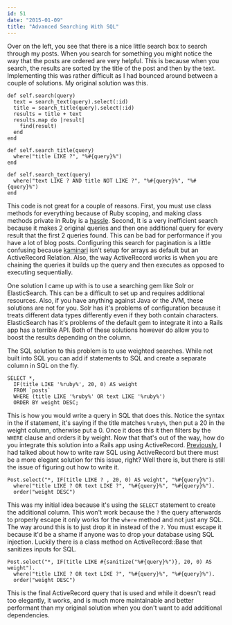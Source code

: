 ```yaml
---
id: 51
date: "2015-01-09"
title: "Advanced Searching With SQL"
---
```

Over on the left, you see that there is a nice little search box to search through my posts. When you search for something you might notice the way that the posts are ordered are very helpful. This is because when you search, the results are sorted by the title of the post and then by the text. Implementing this was rather difficult as I had bounced around between a couple of solutions. My original solution was this.

  

    def self.search(query)
      text = search_text(query).select(:id)
      title = search_title(query).select(:id)
      results = title + text
      results.map do |result|
        find(result)
      end
    end

    def self.search_title(query)
      where("title LIKE ?", "%#{query}%")
    end

    def self.search_text(query)
      where("text LIKE ? AND title NOT LIKE ?", "%#{query}%", "%#{query}%")
    end

This code is not great for a couple of reasons. First, you must use class methods for everything because of Ruby scoping, and making class methods private in Ruby is a [hassle](http://blog.roberteshleman.com/2014/08/22/private-class-methods-in-ruby/). Second, It is a very inefficient search because it makes 2 original queries and then one additional query for every result that the first 2 queries found. This can be bad for performance if you have a lot of blog posts. Configuring this search for pagination is a little confusing because [kaminari](https://github.com/amatsuda/kaminari) isn't setup for arrays as default but an ActiveRecord Relation. Also, the way ActiveRecord works is when you are chaining the queries it builds up the query and then executes as opposed to executing sequentially.

One solution I came up with is to use a searching gem like Solr or ElasticSearch. This can be a difficult to set up and requires additional resources. Also, if you have anything against Java or the JVM, these solutions are not for you. Solr has it's problems of configuration because it treats different data types differently even if they both contain characters. ElasticSearch has it's problems of the default gem to integrate it into a Rails app has a terrible API. Both of these solutions however do allow you to boost the results depending on the column.

The SQL solution to this problem is to use weighted searches. While not built into SQL you can add if statements to SQL and create a separate column in SQL on the fly.

    SELECT *,
      IF(title LIKE '%ruby%', 20, 0) AS weight
      FROM `posts`
      WHERE (title LIKE '%ruby%' OR text LIKE '%ruby%')
      ORDER BY weight DESC;

This is how you would write a query in SQL that does this. Notice the syntax in the if statement, it's saying if the title matches `%ruby%`, then put a 20 in the weight column, otherwise put a 0. Once it does this it then filters by the `WHERE` clause and orders it by weight. Now that that's out of the way, how do you integrate this solution into a Rails app using ActiveRecord. [Previously](http://www.charliemassry.com/posts/41-raw-sql-on-rails), I had talked about how to write raw SQL using ActiveRecord but there must be a more elegant solution for this issue, right? Well there is, but there is still the issue of figuring out how to write it.

    Post.select("*, IF(title LIKE ? , 20, 0) AS weight", "%#{query}%").
      where("title LIKE ? OR text LIKE ?", "%#{query}%", "%#{query}%").
      order("weight DESC")

This was my initial idea because it's using the `SELECT` statement to create the additional column. This won't work because the `?` the query afterwards to properly escape it only works for the `where` method and not just any SQL. The way around this is to just drop it in instead of the `?`. You must escape it because it'd be a shame if anyone was to drop your database using SQL injection. Luckily there is a class method on ActiveRecord::Base that sanitizes inputs for SQL.

    Post.select("*, IF(title LIKE #{sanitize("%#{query}%")}, 20, 0) AS weight").
      where("title LIKE ? OR text LIKE ?", "%#{query}%", "%#{query}%").
      order("weight DESC")

This is the final ActiveRecord query that is used and while it doesn't read too elegantly, it works, and is much more maintainable and better performant than my original solution when you don't want to add additional dependencies.